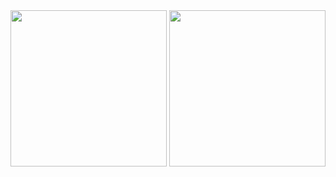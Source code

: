 <img src="https://github.com/akshankshingala/core_e_com_app_exam/assets/150037897/64df8cc6-2e25-4a66-8e28-5f9d8df6ebb0" width="250">
<img src="https://github.com/akshankshingala/core_e_com_app_exam/assets/150037897/a666dba5-5653-40bd-bec1-c454928f71e7" width="250">
